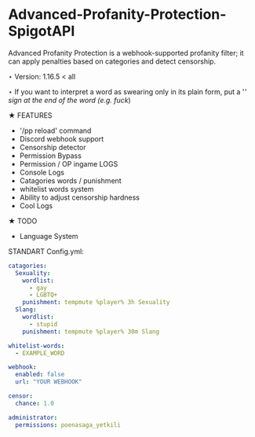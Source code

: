 # Advanced-Profanity-Protection-SpigotAPI
Advanced Profanity Protection is a webhook-supported profanity filter; it can apply penalties based on categories and detect censorship.

⋆ Version: 1.16.5 < all

⋆ If you want to interpret a word as swearing only in its plain form, put a '*' sign at the end of the word (e.g. fuck*)

★ FEATURES
  - '/pp reload' command
  - Discord webhook support
  - Censorship detector
  - Permission Bypass
  - Permission / OP ingame LOGS
  - Console Logs
  - Catagories words / punishment
  - whitelist words system
  - Ability to adjust censorship hardness
  - Cool Logs

★ TODO
  - Language System

STANDART Config.yml:
```yaml
catagories:
  Sexuality:
    wordlist:
      - gay
      - LGBTQ+
    punishment: tempmute %player% 3h Sexuality
  Slang:
    wordlist:
      - stupid
    punishment: tempmute %player% 30m Slang

whitelist-words:
  - EXAMPLE_WORD

webhook:
  enabled: false
  url: "YOUR WEBHOOK"

censor:
  chance: 1.0

administrator:
  permissions: poenasaga_yetkili
```

